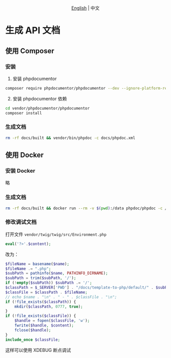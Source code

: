 <p align="center"><a href="README-EN.md">English</a> | 中文</p>

# 生成 API 文档

## 使用 Composer

### 安装

1. 安装 phpdocumentor
```BASH
composer require phpdocumentor/phpdocumentor --dev --ignore-platform-reqs
```

2. 安装 phpdocumentor 依赖
```BASH
cd vendor/phpdocumentor/phpdocumentor
composer install
```

### 生成文档

```BASH
rm -rf docs/built && vendor/bin/phpdoc -c docs/phpdoc.xml
```

## 使用 Docker

### 安装 Docker
略

### 生成文档

```BASH
rm -rf docs/built && docker run --rm -v $(pwd):/data phpdoc/phpdoc -c /data/docs/phpdoc.xml
```

### 修改调试文档

打开文件 `vendor/twig/twig/src/Environment.php`

```PHP
eval('?>'.$content);
```
改为：
```PHP
$fileName = basename($name);
$fileName .= ".php";
$subPath = pathinfo($name, PATHINFO_DIRNAME);
$subPath = trim($subPath, '/');
if (!empty($subPath)) $subPath .= '/';
$classPath = $_SERVER['PWD'] . "/docs/template-to-php/default/" . $subPath;
$classFile = $classPath . $fileName;
// echo $name . "\n" . " - " . $classFile . "\n";
if (!file_exists($classPath)) {
    mkdir($classPath, 0777, true);
}
if (!file_exists($classFile)) {
    $handle = fopen($classFile, 'w');
    fwrite($handle, $content);
    fclose($handle);
}
include_once $classFile;
```

这样可以使用 XDEBUG 断点调试
